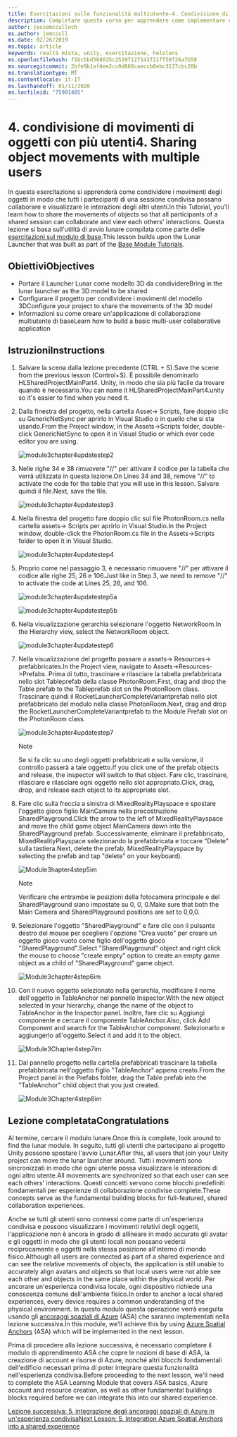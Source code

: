 ```yaml
---
title: Esercitazioni sulle funzionalità multiutente-4. Condivisione di movimenti di oggetti con più utenti
description: Completare questo corso per apprendere come implementare esperienze condivise multiutente all'interno di un'applicazione HoloLens 2.
author: jessemcculloch
ms.author: jemccull
ms.date: 02/26/2019
ms.topic: article
keywords: realtà mista, unity, esercitazione, hololens
ms.openlocfilehash: f1bcbbd368635c25207127142f21ff50f26a7b58
ms.sourcegitcommit: 2bfe9b1af4ee2cc0d668caeccb8ebc3137cbc20b
ms.translationtype: MT
ms.contentlocale: it-IT
ms.lasthandoff: 01/11/2020
ms.locfileid: "75901485"
---
```

# <a name="4-sharing-object-movements-with-multiple-users"></a><span data-ttu-id="7decd-105">4. condivisione di movimenti di oggetti con più utenti</span><span class="sxs-lookup"><span data-stu-id="7decd-105">4. Sharing object movements with multiple users</span></span>

<span data-ttu-id="7decd-106">In questa esercitazione si apprenderà come condividere i movimenti degli oggetti in modo che tutti i partecipanti di una sessione condivisa possano collaborare e visualizzare le interazioni degli altri utenti.</span><span class="sxs-lookup"><span data-stu-id="7decd-106">In this Tutorial, you'll learn how to share the movements of objects so that all participants of a shared session can collaborate and view each others' interactions.</span></span> <span data-ttu-id="7decd-107">Questa lezione si basa sull'utilità di avvio lunare compilata come parte delle [esercitazioni sul modulo di base](mrlearning-base.md).</span><span class="sxs-lookup"><span data-stu-id="7decd-107">This lesson builds upon the Lunar Launcher that was built as part of the [Base Module Tutorials](mrlearning-base.md).</span></span>

## <a name="objectives"></a><span data-ttu-id="7decd-108">Obiettivi</span><span class="sxs-lookup"><span data-stu-id="7decd-108">Objectives</span></span>

- <span data-ttu-id="7decd-109">Portare il Launcher Lunar come modello 3D da condividere</span><span class="sxs-lookup"><span data-stu-id="7decd-109">Bring in the lunar launcher as the 3D model to be shared</span></span>
- <span data-ttu-id="7decd-110">Configurare il progetto per condividere i movimenti del modello 3D</span><span class="sxs-lookup"><span data-stu-id="7decd-110">Configure your project to share the movements of the 3D model</span></span>
- <span data-ttu-id="7decd-111">Informazioni su come creare un'applicazione di collaborazione multiutente di base</span><span class="sxs-lookup"><span data-stu-id="7decd-111">Learn how to build a basic multi-user collaborative application</span></span>

## <a name="instructions"></a><span data-ttu-id="7decd-112">Istruzioni</span><span class="sxs-lookup"><span data-stu-id="7decd-112">Instructions</span></span>

1. <span data-ttu-id="7decd-113">Salvare la scena dalla lezione precedente (CTRL + S).</span><span class="sxs-lookup"><span data-stu-id="7decd-113">Save the scene from the previous lesson (Control+S).</span></span> <span data-ttu-id="7decd-114">È possibile denominarlo HLSharedProjectMainPart4. Unity, in modo che sia più facile da trovare quando è necessario.</span><span class="sxs-lookup"><span data-stu-id="7decd-114">You can name it HLSharedProjectMainPart4.unity so it's easier to find when you need it.</span></span>

2. <span data-ttu-id="7decd-115">Dalla finestra del progetto, nella cartella Asset-> Scripts, fare doppio clic su GenericNetSync per aprirlo in Visual Studio o in quello che si sta usando.</span><span class="sxs-lookup"><span data-stu-id="7decd-115">From the Project window, in the Assets->Scripts folder, double-click GenericNetSync to open it in Visual Studio or which ever code editor you are using.</span></span>  

    ![module3chapter4updatestep2](images/module3chapter4updatestep2.png)

3. <span data-ttu-id="7decd-117">Nelle righe 34 e 38 rimuovere "//" per attivare il codice per la tabella che verrà utilizzata in questa lezione.</span><span class="sxs-lookup"><span data-stu-id="7decd-117">On Lines 34 and 38, remove "//" to activate the code for the table that you will use in this lesson.</span></span> <span data-ttu-id="7decd-118">Salvare quindi il file.</span><span class="sxs-lookup"><span data-stu-id="7decd-118">Next, save the file.</span></span>

    ![module3chapter4updatestep3](images/module3chapter4updatestep3.png)

4. <span data-ttu-id="7decd-120">Nella finestra del progetto fare doppio clic sul file PhotonRoom.cs nella cartella assets-> Scripts per aprirlo in Visual Studio.</span><span class="sxs-lookup"><span data-stu-id="7decd-120">In the Project window, double-click the PhotonRoom.cs file in the Assets->Scripts folder to open it in Visual Studio.</span></span>

    ![module3chapter4updatestep4](images/module3chapter4updatestep4.png)

5. <span data-ttu-id="7decd-122">Proprio come nel passaggio 3, è necessario rimuovere "//" per attivare il codice alle righe 25, 26 e 106.</span><span class="sxs-lookup"><span data-stu-id="7decd-122">Just like in Step 3, we need to remove "//" to activate the code at Lines 25, 26, and 106.</span></span>

    ![module3chapter4updatestep5a](images/module3chapter4updatestep5a.png)

    ![module3chapter4updatestep5b](images/module3chapter4updatestep5b.png)

6. <span data-ttu-id="7decd-125">Nella visualizzazione gerarchia selezionare l'oggetto NetworkRoom.</span><span class="sxs-lookup"><span data-stu-id="7decd-125">In the Hierarchy view, select the NetworkRoom object.</span></span>

    ![module3chapter4updatestep6](images/module3chapter4updatestep6.png)

7. <span data-ttu-id="7decd-127">Nella visualizzazione del progetto passare a assets-> Resources-> prefabbricates.</span><span class="sxs-lookup"><span data-stu-id="7decd-127">In the Project view, navigate to Assets->Resources->Prefabs.</span></span> <span data-ttu-id="7decd-128">Prima di tutto, trascinare e rilasciare la tabella prefabbricata nello slot Tableprefab della classe PhotonRoom.</span><span class="sxs-lookup"><span data-stu-id="7decd-128">First, drag and drop the Table prefab to the Tableprefab slot on the PhotonRoom class.</span></span> <span data-ttu-id="7decd-129">Trascinare quindi il RocketLauncherCompleteVariantprefab nello slot prefabbricato del modulo nella classe PhotonRoom.</span><span class="sxs-lookup"><span data-stu-id="7decd-129">Next, drag and drop the RocketLauncherCompleteVariantprefab to the Module Prefab slot on the PhotonRoom class.</span></span>

    ![module3chapter4updatestep7](images/module3chapter4updatestep7.png)

    >[!NOTE]
    ><span data-ttu-id="7decd-131">Se si fa clic su uno degli oggetti prefabbricati e sulla versione, il controllo passerà a tale oggetto.</span><span class="sxs-lookup"><span data-stu-id="7decd-131">If you click one of the prefab objects and release, the inspector will switch to that object.</span></span> <span data-ttu-id="7decd-132">Fare clic, trascinare, rilasciare e rilasciare ogni oggetto nello slot appropriato.</span><span class="sxs-lookup"><span data-stu-id="7decd-132">Click, drag, drop, and release each object to its appropriate slot.</span></span>

8. <span data-ttu-id="7decd-133">Fare clic sulla freccia a sinistra di MixedRealityPlayspace e spostare l'oggetto gioco figlio MainCamera nella precostruzione SharedPlayground.</span><span class="sxs-lookup"><span data-stu-id="7decd-133">Click the arrow to the left of MixedRealityPlayspace and move the child game object MainCamera down into the SharedPlayground prefab.</span></span> <span data-ttu-id="7decd-134">Successivamente, eliminare il prefabbricato, MixedRealityPlayspace selezionando la prefabbricata e toccare "Delete" sulla tastiera.</span><span class="sxs-lookup"><span data-stu-id="7decd-134">Next, delete the prefab, MixedRealityPlayspace by selecting the prefab and tap "delete" on your keyboard).</span></span>

    ![Module3hapter4step5im](images/module3chapter4step5im.PNG)

    >[!NOTE]
    ><span data-ttu-id="7decd-136">Verificare che entrambe le posizioni della fotocamera principale e del SharedPlayground siano impostate su 0, 0, 0.</span><span class="sxs-lookup"><span data-stu-id="7decd-136">Make sure that both the Main Camera and SharedPlayground positions are set to 0,0,0.</span></span>

9. <span data-ttu-id="7decd-137">Selezionare l'oggetto "SharedPlayground" e fare clic con il pulsante destro del mouse per scegliere l'opzione "Crea vuoto" per creare un oggetto gioco vuoto come figlio dell'oggetto gioco "SharedPlayground".</span><span class="sxs-lookup"><span data-stu-id="7decd-137">Select "SharedPlayground" object and right click the mouse to choose "create empty" option to create an empty game object as a child of "SharedPlayground" game object.</span></span>

   ![Module3chapter4step6im](images/module3chapter4step6im.PNG)

10. <span data-ttu-id="7decd-139">Con il nuovo oggetto selezionato nella gerarchia, modificare il nome dell'oggetto in TableAnchor nel pannello Inspector.</span><span class="sxs-lookup"><span data-stu-id="7decd-139">With the new object selected in your hierarchy, change the name of the object to TableAnchor in the Inspector panel.</span></span> <span data-ttu-id="7decd-140">Inoltre, fare clic su Aggiungi componente e cercare il componente TableAnchor.</span><span class="sxs-lookup"><span data-stu-id="7decd-140">Also, click Add Component and search for the TableAnchor component.</span></span> <span data-ttu-id="7decd-141">Selezionarlo e aggiungerlo all'oggetto.</span><span class="sxs-lookup"><span data-stu-id="7decd-141">Select it and add it to the object.</span></span>

    ![Module3Chapter4step7im](images/module3chapter4step7im.PNG)

11. <span data-ttu-id="7decd-143">Dal pannello progetto nella cartella prefabbricati trascinare la tabella prefabbricata nell'oggetto figlio "TableAnchor" appena creato.</span><span class="sxs-lookup"><span data-stu-id="7decd-143">From the Project panel in the Prefabs folder, drag the Table prefab into the "TableAnchor" child object that you just created.</span></span>

    ![Module3Chapter4step8im](images/module3chapter4step8im.PNG)

## <a name="congratulations"></a><span data-ttu-id="7decd-145">Lezione completata</span><span class="sxs-lookup"><span data-stu-id="7decd-145">Congratulations</span></span>

<span data-ttu-id="7decd-146">Al termine, cercare il modulo lunare.</span><span class="sxs-lookup"><span data-stu-id="7decd-146">Once this is complete, look around to find the lunar module.</span></span> <span data-ttu-id="7decd-147">In seguito, tutti gli utenti che partecipano al progetto Unity possono spostare l'avvio Lunar.</span><span class="sxs-lookup"><span data-stu-id="7decd-147">After this, all users that join your Unity project can move the lunar launcher around.</span></span>  <span data-ttu-id="7decd-148">Tutti i movimenti sono sincronizzati in modo che ogni utente possa visualizzare le interazioni di ogni altro utente.</span><span class="sxs-lookup"><span data-stu-id="7decd-148">All movements are synchronized so that each user can see each others' interactions.</span></span> <span data-ttu-id="7decd-149">Questi concetti servono come blocchi predefiniti fondamentali per esperienze di collaborazione condivise complete.</span><span class="sxs-lookup"><span data-stu-id="7decd-149">These concepts serve as the fundamental building blocks for full-featured, shared collaboration experiences.</span></span>

<span data-ttu-id="7decd-150">Anche se tutti gli utenti sono connessi come parte di un'esperienza condivisa e possono visualizzare i movimenti relativi degli oggetti, l'applicazione non è ancora in grado di allineare in modo accurato gli avatar e gli oggetti in modo che gli utenti locali non possano vedersi reciprocamente e oggetti nella stessa posizione all'interno di mondo fisico.</span><span class="sxs-lookup"><span data-stu-id="7decd-150">Although all users are connected as part of a shared experience and can see the relative movements of objects, the application is still unable to accurately align avatars and objects so that local users were not able see each other and objects in the same place within the physical world.</span></span> <span data-ttu-id="7decd-151">Per ancorare un'esperienza condivisa locale, ogni dispositivo richiede una conoscenza comune dell'ambiente fisico.</span><span class="sxs-lookup"><span data-stu-id="7decd-151">In order to anchor a local shared experiences, every device requires a common understanding of the physical environment.</span></span> <span data-ttu-id="7decd-152">In questo modulo questa operazione verrà eseguita usando gli [ancoraggi spaziali di Azure](<https://azure.microsoft.com//services/spatial-anchors/>) (ASA) che saranno implementati nella lezione successiva.</span><span class="sxs-lookup"><span data-stu-id="7decd-152">In this module, we'll achieve this by using [Azure Spatial Anchors](<https://azure.microsoft.com//services/spatial-anchors/>) (ASA) which will be implemented in the next lesson.</span></span>

<span data-ttu-id="7decd-153">Prima di procedere alla lezione successiva, è necessario completare il modulo di apprendimento ASA che copre le nozioni di base di ASA, la creazione di account e risorse di Azure, nonché altri blocchi fondamentali dell'edificio necessari prima di poter integrare questa funzionalità nell'esperienza condivisa.</span><span class="sxs-lookup"><span data-stu-id="7decd-153">Before proceeding to the next lesson, we'll need to complete the ASA Learning Module that covers ASA basics, Azure account and resource creation, as well as other fundamental buildings blocks required before we can integrate this into our shared experience.</span></span>

<span data-ttu-id="7decd-154">[Lezione successiva: 5. integrazione degli ancoraggi spaziali di Azure in un'esperienza condivisa](mrlearning-sharing(photon)-ch5.md)</span><span class="sxs-lookup"><span data-stu-id="7decd-154">[Next Lesson: 5. Integration Azure Spatial Anchors into a shared experience](mrlearning-sharing(photon)-ch5.md)</span></span>
